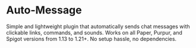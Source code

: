 # Auto-Message
Simple and lightweight plugin that automatically sends chat messages with clickable links, commands, and sounds. Works on all Paper, Purpur, and Spigot versions from 1.13 to 1.21+. No setup hassle, no dependencies.
